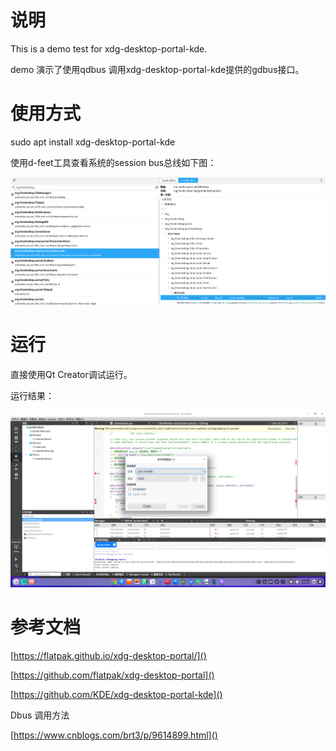 # 说明

This is a demo test for xdg-desktop-portal-kde.

demo 演示了使用qdbus 调用xdg-desktop-portal-kde提供的gdbus接口。

# 使用方式

sudo apt install xdg-desktop-portal-kde

使用d-feet工具查看系统的session bus总线如下图：

![1640847227700.png](image/README/1640847227700.png)

# 运行

直接使用Qt Creator调试运行。

运行结果：

![1640847730813.png](image/README/1640847730813.png)

# 参考文档

[https://flatpak.github.io/xdg-desktop-portal/]()

[https://github.com/flatpak/xdg-desktop-portal]()

[https://github.com/KDE/xdg-desktop-portal-kde]()

Dbus 调用方法

[https://www.cnblogs.com/brt3/p/9614899.html]()
